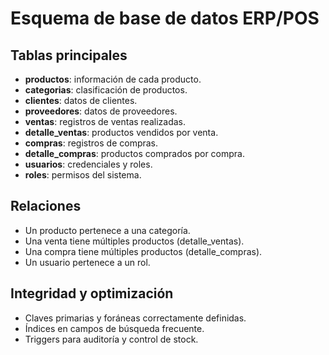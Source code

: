 # Esquema de base de datos ERP/POS

## Tablas principales
- **productos**: información de cada producto.
- **categorias**: clasificación de productos.
- **clientes**: datos de clientes.
- **proveedores**: datos de proveedores.
- **ventas**: registros de ventas realizadas.
- **detalle_ventas**: productos vendidos por venta.
- **compras**: registros de compras.
- **detalle_compras**: productos comprados por compra.
- **usuarios**: credenciales y roles.
- **roles**: permisos del sistema.

## Relaciones
- Un producto pertenece a una categoría.
- Una venta tiene múltiples productos (detalle_ventas).
- Una compra tiene múltiples productos (detalle_compras).
- Un usuario pertenece a un rol.

## Integridad y optimización
- Claves primarias y foráneas correctamente definidas.
- Índices en campos de búsqueda frecuente.
- Triggers para auditoría y control de stock.
